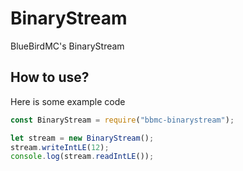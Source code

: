 # BinaryStream
BlueBirdMC's BinaryStream

## How to use?
Here is some example code
```js
const BinaryStream = require("bbmc-binarystream");

let stream = new BinaryStream();
stream.writeIntLE(12);
console.log(stream.readIntLE());
```
